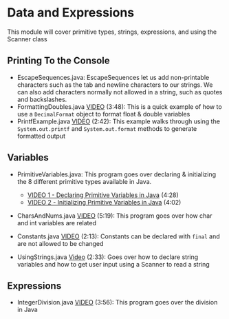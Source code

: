 # Data and Expressions

This module will cover primitive types, strings, expressions, and using the Scanner class

## Printing To the Console

- EscapeSequences.java: EscapeSequences let us add non-printable characters such as the tab and newline characters to our strings.  We can also add characters normally not allowed in a string, such as quotes and backslashes.
- FormattingDoubles.java [VIDEO](https://youtu.be/WgT7T6B5l8E) (3:48): This is a quick example of how to use a `DecimalFormat` object to format float & double variables
- PrintfExample.java [VIDEO](https://youtu.be/13utNMhCVgA) (2:42): This example walks through using the `System.out.printf` and `System.out.format` methods to generate formatted output

## Variables

-  PrimitiveVariables.java: This program goes over declaring & initializing the 8 different primitive types available in Java.

    - [VIDEO 1 - Declaring Primitive Variables in Java](https://youtu.be/q-z4RUQs5DA) (4:28)
    - [VIDEO 2 - Initializing Primitive Variables in Java](https://youtu.be/fWTEuVZ7mk0) (4:02)

- CharsAndNums.java [VIDEO](https://youtu.be/ZKiBoStkIww) (5:19): This program goes over how char and int variables are related

- Constants.java [VIDEO](https://youtu.be/mPCuI972gSA) (2:13): Constants can be declared with `final` and are not allowed to be changed

- UsingStrings.java [Video](https://youtu.be/UNwqbgPCId4) (2:33): Goes over how to declare string variables and how to get user input using a Scanner to read a string

## Expressions

- IntegerDivision.java [VIDEO](https://youtu.be/OBO4z4GkikM) (3:56): This program goes over the division in Java